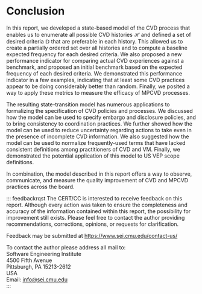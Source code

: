 # Conclusion

In this report, we developed a state-based model of the
CVD process that
enables us to enumerate all possible CVD histories $\mathcal{H}$ and defined a set
of desired criteria $\mathbb{D}$ that are preferable in each history.
This allowed us to create a partially ordered set over all histories and
to compute a baseline expected frequency for each desired criteria. We
also proposed a new performance indicator for comparing actual
CVD experiences
against a benchmark, and proposed an initial benchmark based on the
expected frequency of each desired criteria. We demonstrated this
performance indicator in a few examples, indicating that at least some
CVD practices
appear to be doing considerably better than random. Finally, we posited
a way to apply these metrics to measure the efficacy of
MPCVD processes.

The resulting state-transition model has numerous applications to
formalizing the specification of CVD policies and processes. We discussed how
the model can be used to specify embargo and disclosure policies, and to
bring consistency to coordination practices. We further showed how the
model can be used to reduce uncertainty regarding actions to take even
in the presence of incomplete CVD information. We also suggested how the
model can be used to normalize frequently-used terms that have lacked
consistent definitions among practitioners of CVD and VM. Finally, we demonstrated the potential
application of this model to US VEP scope definitions.

In combination, the model described in this report offers a way to
observe, communicate, and measure the quality improvement of
CVD and
MPCVD practices
across the board.

::: feedbackrqst
The CERT/CC is
interested to receive feedback on this report. Although every action was
taken to ensure the completeness and accuracy of the information
contained within this report, the possibility for improvement still
exists. Please feel free to contact the author providing
recommendations, corrections, opinions, or requests for clarification.

Feedback may be submitted at <https://www.sei.cmu.edu/contact-us/>

To contact the author please address all mail to:\
Software Engineering Institute\
4500 Fifth Avenue\
Pittsburgh, PA 15213-2612\
USA\
Email: <info@sei.cmu.edu>\
:::
